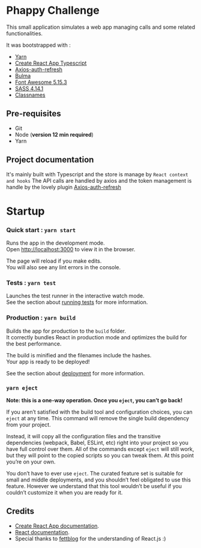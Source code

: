 # Phappy Challenge

This small application simulates a web app managing calls and some related functionalities.

It was bootstrapped with :

- [Yarn](https://classic.yarnpkg.com/en/)
- [Create React App Typescript](https://create-react-app.dev/docs/getting-started#creating-a-typescript-app)
- [Axios-auth-refresh](https://www.npmjs.com/package/axios-auth-refresh)
- [Bulma](https://bulma.io/documentation/overview/)
- [Font Awesome 5.15.3](https://fontawesome.com/)
- [SASS 4.14.1](https://github.com/sass/node-sass)
- [Classnames](https://github.com/JedWatson/classnames)

## Pre-requisites

- Git
- Node (__version 12 min required__)
- Yarn

## Project documentation

It's mainly built with Typescript and the store is manage by `React context and hooks`
The API calls are handled by axios and the token management is handle by the lovely plugin [Axios-auth-refresh](https://www.npmjs.com/package/axios-auth-refresh)

# Startup

### Quick start : `yarn start`

Runs the app in the development mode.\
Open [http://localhost:3000](http://localhost:3000) to view it in the browser.

The page will reload if you make edits.\
You will also see any lint errors in the console.

### Tests : `yarn test`

Launches the test runner in the interactive watch mode.\
See the section about [running tests](https://facebook.github.io/create-react-app/docs/running-tests) for more information.

### Production : `yarn build`

Builds the app for production to the `build` folder.\
It correctly bundles React in production mode and optimizes the build for the best performance.

The build is minified and the filenames include the hashes.\
Your app is ready to be deployed!

See the section about [deployment](https://facebook.github.io/create-react-app/docs/deployment) for more information.

### `yarn eject`

**Note: this is a one-way operation. Once you `eject`, you can’t go back!**

If you aren’t satisfied with the build tool and configuration choices, you can `eject` at any time. This command will remove the single build dependency from your project.

Instead, it will copy all the configuration files and the transitive dependencies (webpack, Babel, ESLint, etc) right into your project so you have full control over them. All of the commands except `eject` will still work, but they will point to the copied scripts so you can tweak them. At this point you’re on your own.

You don’t have to ever use `eject`. The curated feature set is suitable for small and middle deployments, and you shouldn’t feel obligated to use this feature. However we understand that this tool wouldn’t be useful if you couldn’t customize it when you are ready for it.

## Credits

- [Create React App documentation](https://facebook.github.io/create-react-app/docs/getting-started).
- [React documentation](https://reactjs.org/).
- Special thanks to [fettblog](https://fettblog.eu/) for the understanding of React.js :)
